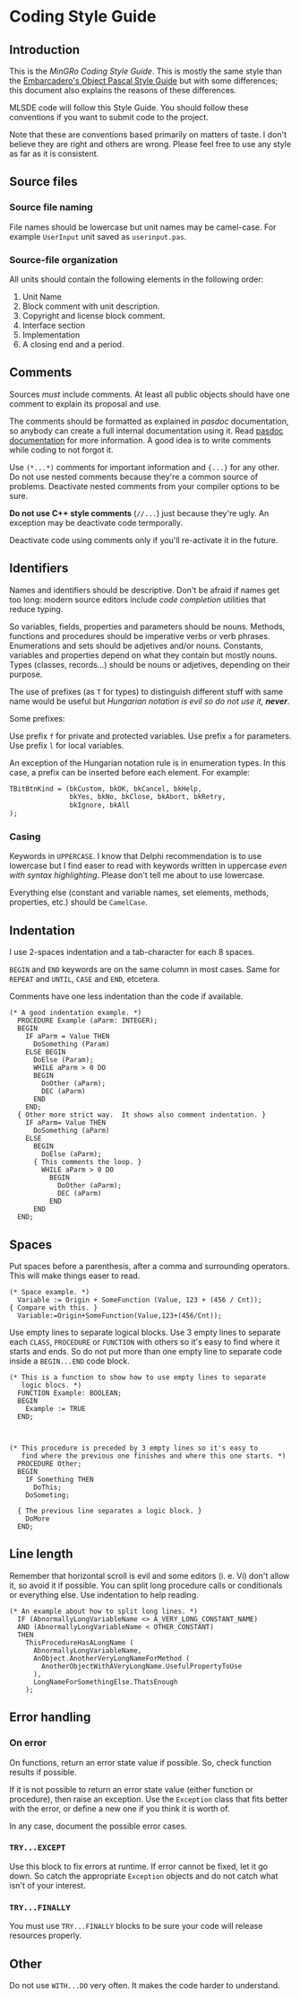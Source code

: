 # Coding Style Guide #

## Introduction ##

This is the _MinGRo Coding Style Guide_.  This is mostly the same style than
the [Embarcadero's Object Pascal Style
Guide](https://edn.embarcadero.com/article/10280) but with some differences;
this document also explains the reasons of these differences.

MLSDE code will follow this Style Guide.  You should follow these conventions
if you want to submit code to the project.

Note that these are conventions based primarily on matters of taste.  I don't
believe they are right and others are wrong.  Please feel free to use any style
as far as it is consistent.



## Source files ##

### Source file naming ###

File names should be lowercase but unit names may be camel-case.  For example
`UserInput` unit saved as `userinput.pas`.


### Source-file organization ###

All units should contain the following elements in the following order:

1. Unit Name
1. Block comment with unit description.
1. Copyright and license block comment.
1. Interface section
1. Implementation
1. A closing end and a period.


## Comments ##

Sources _must_ include comments.  At least all public objects should have one
comment to explain its proposal and use.

The comments should be formatted as explained in _pasdoc_ documentation, so
anybody can create a full internal documentation using it.  Read [pasdoc
documentation](https://github.com/pasdoc/pasdoc/wiki/) for more information.  A
good idea is to write comments while coding to not forgot it.

Use `(*...*)` comments for important information and `{...}` for any other.  Do
not use nested comments because they're a common source of problems.
Deactivate nested comments from your compiler options to be sure.

**Do not use C++ style comments** (`//...`) just because they're ugly.  An
exception may be deactivate code termporally.

Deactivate code using comments only if you'll re-activate it in the future.



## Identifiers ##

Names and identifiers should be descriptive.  Don't be afraid if names get too
long:  modern source editors include _code completion_ utilities that reduce
typing.

So variables, fields, properties and parameters should be nouns.  Methods,
functions and procedures should be imperative verbs or verb phrases.
Enumerations and sets should be adjetives and/or nouns.  Constants, variables
and properties depend on what they contain but mostly nouns.  Types (classes,
records...) should be nouns or adjetives, depending on their purpose.

The use of prefixes (as `T` for types) to distinguish different stuff with same
name would be useful but _Hungarian notation is evil so do not use it,_
***never***.

Some prefixes:

Use prefix `f` for private and protected variables.
Use prefix `a` for parameters.
Use prefix `l` for local variables.

An exception of the Hungarian notation rule is in enumeration types.  In this
case, a prefix can be inserted before each element.  For example:

~~~Pascal
TBitBtnKind = (bkCustom, bkOK, bkCancel, bkHelp,
               bkYes, bkNo, bkClose, bkAbort, bkRetry,
               bkIgnore, bkAll
);
~~~



### Casing ###

Keywords in `UPPERCASE`.  I know that Delphi recommendation is to use lowercase
but I find easer to read with keywords written in uppercase *even with syntax
highlighting*.  Please don't tell me about to use lowercase.

Everything else (constant and variable names, set elements, methods,
properties, etc.) should be `CamelCase`.



## Indentation ##

I use 2-spaces indentation and a tab-character for each 8 spaces.

`BEGIN` and `END` keywords are on the same column in most cases.  Same for
`REPEAT` and `UNTIL`, `CASE` and `END`, etcetera.

Comments have one less indentation than the code if available.

~~~
(* A good indentation example. *)
  PROCEDURE Example (aParm: INTEGER);
  BEGIN
    IF aParm = Value THEN
      DoSomething (Param)
    ELSE BEGIN
      DoElse (Param);
      WHILE aParm > 0 DO
      BEGIN
        DoOther (aParm);
        DEC (aParm)
      END
    END;
  { Other more strict way.  It shows also comment indentation. }
    IF aParm= Value THEN
      DoSomething (aParm)
    ELSE
      BEGIN
        DoElse (aParm);
      { This comments the loop. }
        WHILE aParm > 0 DO
          BEGIN
            DoOther (aParm);
            DEC (aParm)
          END
      END
  END;
~~~



## Spaces ##

Put spaces before a parenthesis, after a comma and surrounding operators.  This
will make things easer to read.

~~~
(* Space example. *)
  Variable := Origin + SomeFunction (Value, 123 + (456 / Cnt));
{ Compare with this. }
  Variable:=Origin+SomeFunction(Value,123+(456/Cnt));
~~~

Use empty lines to separate logical blocks.  Use 3 empty lines to separate each
`CLASS`, `PROCEDURE` or `FUNCTION` with others so it's easy to find where it
starts and ends.  So do not put more than one empty line to separate code
inside a `BEGIN...END` code block.

~~~
(* This is a function to show how to use empty lines to separate
   logic blocs. *)
  FUNCTION Example: BOOLEAN;
  BEGIN
    Example := TRUE
  END;



(* This procedure is preceded by 3 empty lines so it's easy to
   find where the previous one finishes and where this one starts. *)
  PROCEDURE Other;
  BEGIN
    IF Something THEN
      DoThis;
    DoSometing;

  { The previous line separates a logic block. }
    DoMore
  END;
~~~


## Line length ##

Remember that horizontal scroll is evil and some editors (i. e. Vi) don't allow
it, so avoid it if possible.  You can split long procedure calls or
conditionals or everything else.  Use indentation to help reading.

~~~
(* An example about how to split long lines. *)
  IF (AbnormallyLongVariableName <> A_VERY_LONG_CONSTANT_NAME)
  AND (AbnormallyLongVariableName < OTHER_CONSTANT)
  THEN
    ThisProcedureHasALongName (
      AbnormallyLongVariableName,
      AnObject.AnotherVeryLongNameForMethod (
        AnotherObjectWithAVeryLongName.UsefulPropertyToUse
      ),
      LongNameForSomethingElse.ThatsEnough
    );
~~~

## Error handling ##

### On error ###

On functions, return an error state value if possible.  So, check function
results if possible.

If it is not possible to return an error state value (either function or
procedure), then raise an exception.  Use the `Exception` class that fits
better with the error, or define a new one if you think it is worth of.

In any case, document the possible error cases.

### `TRY...EXCEPT` ###

Use this block to fix errors at runtime.  If error cannot be fixed, let it go
down.  So catch the appropriate `Exception` objects and do not catch what isn't
of your interest.

### `TRY...FINALLY` ###

You must use `TRY...FINALLY` blocks to be sure your code will release resources
properly.

## Other ##

Do not use `WITH...DO` very often.  It makes the code harder to understand.
